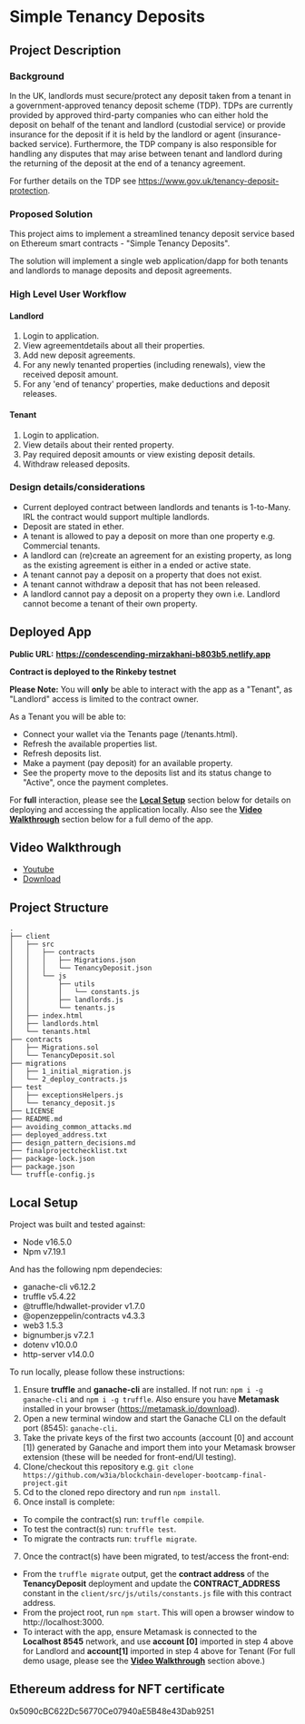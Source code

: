 # Simple Tenancy Deposits
## Project Description
### Background
In the UK, landlords must secure/protect any deposit taken from a tenant in a government-approved tenancy deposit scheme (TDP). TDPs are currently provided by approved third-party companies who can either hold the deposit on behalf of the tenant and landlord (custodial service) or provide insurance for the deposit if it  is held by the landlord or agent (insurance-backed service). Furthermore, the TDP company is also responsible for handling any disputes that may arise between tenant and landlord during the returning of the deposit at the end of a tenancy agreement.

For further details on the TDP see https://www.gov.uk/tenancy-deposit-protection.

### Proposed Solution
This project aims to implement a streamlined tenancy deposit service based on Ethereum smart contracts - "Simple Tenancy Deposits".

The solution will implement a single web application/dapp for both tenants and landlords to manage deposits and deposit agreements.

### High Level User Workflow

#### Landlord
1. Login to application.
2. View agreementdetails about all their properties.
3. Add new deposit agreements.
4. For any newly tenanted properties (including renewals), view the received deposit amount.
5. For any 'end of tenancy' properties, make deductions and deposit releases.

#### Tenant
1. Login to application.
2. View details about their rented property.
3. Pay required deposit amounts or view existing deposit details.
4. Withdraw released deposits.

### Design details/considerations
* Current deployed contract between landlords and tenants is 1-to-Many. IRL the contract would support multiple landlords.
* Deposit are stated in ether.
* A tenant is allowed to pay a deposit on more than one property e.g. Commercial tenants.
* A landlord can (re)create an agreement for an existing property, as long as the existing agreement is either in a ended or active state.
* A tenant cannot pay a deposit on a property that does not exist.
* A tenant cannot withdraw a deposit that has not been released.
* A landlord cannot pay a deposit on a property they own i.e. Landlord cannot become a tenant of their own property.

## Deployed App
**Public URL:** **https://condescending-mirzakhani-b803b5.netlify.app**

**Contract is deployed to the Rinkeby testnet**

**Please Note:** You will **only** be able to interact with the app as a "Tenant", as "Landlord" access is limited to the contract owner. 

As a Tenant you will be able to:
* Connect your wallet via the Tenants page (/tenants.html).
* Refresh the available properties list.
* Refresh deposits list.
* Make a payment (pay deposit) for an available property.
* See the property move to the deposits list and its status change to "Active", once the payment completes.

For **full** interaction, please see the [**Local Setup**](https://github.com/w3ia/blockchain-developer-bootcamp-final-project#local-setup) section below for details on deploying and accessing the application locally. Also see the [**Video Walkthrough**](https://github.com/w3ia/blockchain-developer-bootcamp-final-project#video-walkthrough) section below for a full demo of the app.

## Video Walkthrough
* [Youtube](https://youtu.be/6zsJu5JkvaE)
* [Download](https://github.com/w3ia/blockchain-developer-bootcamp-final-project/raw/main/project_walkthrough.mp4)


## Project Structure
```
.
├── client
│   ├── src
│   │   ├── contracts
│   │   │   ├── Migrations.json
│   │   │   └── TenancyDeposit.json
│   │   └── js
│   │       ├── utils
│   │       │   └── constants.js
│   │       ├── landlords.js
│   │       └── tenants.js
│   ├── index.html
│   ├── landlords.html
│   └── tenants.html
├── contracts
│   ├── Migrations.sol
│   └── TenancyDeposit.sol
├── migrations
│   ├── 1_initial_migration.js
│   └── 2_deploy_contracts.js
├── test
│   ├── exceptionsHelpers.js
│   └── tenancy_deposit.js
├── LICENSE
├── README.md
├── avoiding_common_attacks.md
├── deployed_address.txt
├── design_pattern_decisions.md
├── finalprojectchecklist.txt
├── package-lock.json
├── package.json
└── truffle-config.js
```
## Local Setup
Project was built and tested against:
* Node v16.5.0
* Npm v7.19.1

And has the following npm dependecies:
* ganache-cli v6.12.2
* truffle v5.4.22
* @truffle/hdwallet-provider v1.7.0
* @openzeppelin/contracts v4.3.3
* web3 1.5.3
* bignumber.js v7.2.1
* dotenv v10.0.0
* http-server v14.0.0

To run locally, please follow these instructions:
1. Ensure **truffle** and **ganache-cli** are installed. If not run: ``npm i -g ganache-cli`` and ``npm i -g truffle``. Also ensure you have **Metamask** installed in your browser (https://metamask.io/download).
2. Open a new terminal window and start the Ganache CLI on the default port (8545): ```ganache-cli```.
3. Take the private keys of the first two accounts (account [0] and account [1]) generated by Ganache and import them into your Metamask browser extension (these will be needed for front-end/UI testing).
4. Clone/checkout this repository e.g.
``git clone https://github.com/w3ia/blockchain-developer-bootcamp-final-project.git``
5. Cd to the cloned repo directory and run ``npm install``.
6. Once install is complete:
 * To compile the contract(s) run: ``truffle compile``.
 * To test the contract(s) run: ``truffle test``.
 * To migrate the contracts run: ``truffle migrate``.
7. Once the contract(s) have been migrated, to test/access the front-end:
* From the ``truffle migrate`` output, get the **contract address** of the **TenancyDeposit** deployment and update the **CONTRACT_ADDRESS** constant in the ``client/src/js/utils/constants.js`` file with this contract address.
* From the project root, run ``npm start``. This will open a browser window to http://localhost:3000.
* To interact with the app, ensure Metamask is connected to the **Localhost 8545** network, and use **account [0]** imported in step 4 above for Landlord and **account[1]** imported in step 4 above for Tenant (For full demo usage, please see the [**Video Walkthrough**](https://github.com/w3ia/blockchain-developer-bootcamp-final-project#video-walkthrough) section above.)

## Ethereum address for NFT certificate
0x5090cBC622Dc56770Ce07940aE5B48e43Dab9251
